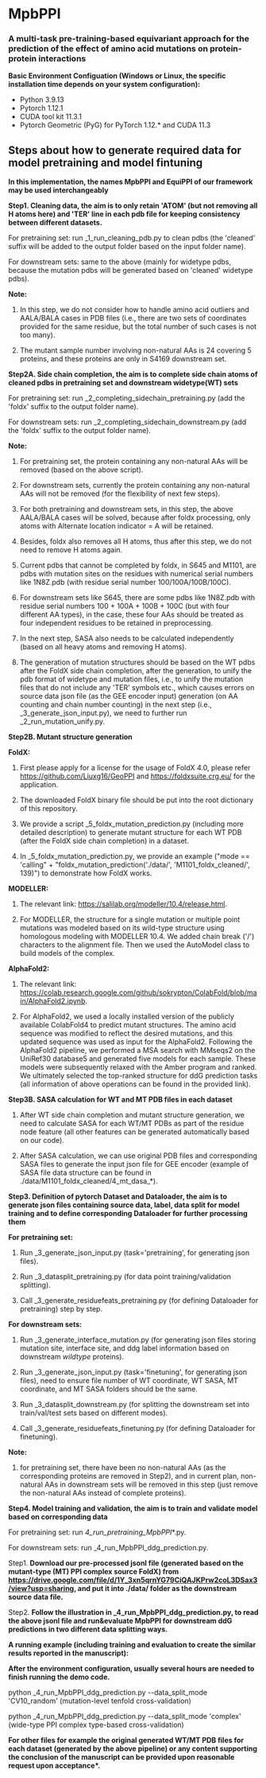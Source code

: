 # MpbPPI
### A multi-task pre-training-based equivariant approach for the prediction of the effect of amino acid mutations on protein-protein interactions

__Basic Environment Configuation (Windows or Linux, the specific installation time depends on your system configuration):__
* Python 3.9.13
* Pytorch 1.12.1
* CUDA tool kit 11.3.1
* Pytorch Geometric (PyG) for PyTorch 1.12.* and CUDA 11.3

## Steps about how to generate required data for model pretraining and model fintuning ##

__In this implementation, the names MpbPPI and EquiPPI of our framework may be used interchangeably__

__Step1. Cleaning data, the aim is to only retain 'ATOM' (but not removing all H atoms here) and 'TER' line in each pdb file for keeping consistency between different datasets.__

For pretraining set: run _1_run_cleaning_pdb.py to clean pdbs (the 'cleaned' suffix will be added to the output folder based on the input folder name).

For downstream sets: same to the above (mainly for widetype pdbs, because the mutation pdbs will be generated based on 'cleaned' widetype pdbs).

__Note:__

1. In this step, we do not consider how to handle amino acid outliers and AALA/BALA cases in PDB files (i.e., there are two sets of coordinates provided for the same residue, but the total number of such cases is not too many).

2. The mutant sample number involving non-natural AAs is 24 covering 5 proteins, and these proteins are only in S4169 downstream set.

__Step2A. Side chain completion, the aim is to complete side chain atoms of cleaned pdbs in pretraining set and downstream widetype(WT) sets__

For pretraining set: run _2_completing_sidechain_pretraining.py (add the 'foldx' suffix to the output folder name).

For downstream sets: run _2_completing_sidechain_downstream.py (add the 'foldx' suffix to the output folder name).

__Note:__

1. For pretraining set, the protein containing any non-natural AAs will be removed (based on the above script).

2. For downstream sets, currently the protein containing any non-natural AAs will not be removed (for the flexibility of next few steps).

3. For both pretraining and downstream sets, in this step, the above AALA/BALA cases will be solved, because after foldx processing, only atoms with Alternate location indicator = A will be retained.

4. Besides, foldx also removes all H atoms, thus after this step, we do not need to remove H atoms again.

5. Current pdbs that cannot be completed by foldx, in S645 and M1101, are pdbs with mutation sites on the residues with numerical serial numbers like 1N8Z.pdb (with residue serial number 100/100A/100B/100C).

6. For downstream sets like S645, there are some pdbs like 1N8Z.pdb with residue serial numbers 100 + 100A + 100B + 100C (but with four different AA types), in the case, these four AAs should be treated as four independent residues to be retained in preprocessing.

7. In the next step, SASA also needs to be calculated independently (based on all heavy atoms and removing H atoms).

8. The generation of mutation structures should be based on the WT pdbs after the FoldX side chain completion, after the generation, to unify the pdb format of widetype and mutation files, i.e., to unify the mutation files that do not include any 'TER' symbols etc., which causes errors on source data json file (as the GEE encoder input) generation (on AA counting and chain number counting) in the next step (i.e., _3_generate_json_input.py), we need to further run _2_run_mutation_unify.py.

__Step2B. Mutant structure generation__

__FoldX:__

1. First please apply for a license for the usage of FoldX 4.0, please refer https://github.com/Liuxg16/GeoPPI and https://foldxsuite.crg.eu/ for the application.

2. The downloaded FoldX binary file should be put into the root dictionary of this repository.

3. We provide a script _5_foldx_mutation_prediction.py (including more detailed description) to generate mutant structure for each WT PDB (after the FoldX side chain completion) in a dataset.

4. In _5_foldx_mutation_prediction.py, we provide an example ("mode == 'calling" + "foldx_mutation_prediction('./data/', 'M1101_foldx_cleaned/', 139)") to demonstrate how FoldX works.

__MODELLER:__

1. The relevant link: https://salilab.org/modeller/10.4/release.html.

2. For MODELLER, the structure for a single mutation or multiple point mutations was modeled based on its wild-type structure using homologous modeling with MODELLER 10.4. We added chain break ('/') characters to the alignment file. Then we used the AutoModel class to build models of the complex.

__AlphaFold2:__

1. The relevant link: https://colab.research.google.com/github/sokrypton/ColabFold/blob/main/AlphaFold2.ipynb.

2. For AlphaFold2, we used a locally installed version of the publicly available ColabFold4 to predict mutant structures. The amino acid sequence was modified to reflect the desired mutations, and this updated sequence was used as input for the AlphaFold2. Following the AlphaFold2 pipeline, we performed a MSA search with MMseqs2 on the UniRef30 database5 and generated five models for each sample. These models were subsequently relaxed with the Amber program and ranked. We ultimately selected the top-ranked structure for ddG prediction tasks (all information of above operations can be found in the provided link).

__Step3B. SASA calculation for WT and MT PDB files in each dataset__

1. After WT side chain completion and mutant structure generation, we need to calculate SASA for each WT/MT PDBs as part of the residue node feature (all other features can be generated automatically based on our code).

2. After SASA calculation, we can use original PDB files and corresponding SASA files to generate the input json file for GEE encoder (example of SASA file data structure can be found in ./data/M1101_foldx_cleaned/4_mt_dasa_*).

__Step3. Definition of pytorch Dataset and Dataloader, the aim is to generate json files containing source data, label, data split for model training and to define corresponding Dataloader for further processing them__

__For pretraining set:__

1. Run _3_generate_json_input.py (task='pretraining', for generating json files).

2. Run _3_datasplit_pretraining.py (for data point training/validation splitting).

3. Call _3_generate_residuefeats_pretraining.py (for defining Dataloader for pretraining) step by step.

__For downstream sets:__

1. Run _3_generate_interface_mutation.py (for generating json files storing mutation site, interface site, and ddg label information based on downstream *wildtype* proteins).

2. Run _3_generate_json_input.py (task='finetuning', for generating json files), need to ensure file number of WT coordinate, WT SASA, MT coordinate, and MT SASA folders should be the same.

3. Run _3_datasplit_downstream.py (for splitting the downstream set into train/val/test sets based on different modes).

4. Call _3_generate_residuefeats_finetuning.py (for defining Dataloader for finetuning).

__Note:__

1. for pretraining set, there have been no non-natural AAs (as the corresponding proteins are removed in Step2), and in current plan, non-natural AAs in downstream sets will be removed in this step (just remove the non-natural AAs instead of complete proteins).

__Step4. Model training and validation, the aim is to train and validate model based on corresponding data__

For pretraining set: run _4_run_pretraining_MpbPPI_*.py.

For downstream sets: run _4_run_MpbPPI_ddg_prediction.py.

Step1. __Download our pre-processed jsonl file (generated based on the mutant-type (MT) PPI complex source FoldX) from https://drive.google.com/file/d/1Y_3xn5qrnYG79CiQAJKPrw2coL3DSax3/view?usp=sharing, and put it into ./data/ folder as the downstream source data file.__

Step2. __Follow the illustration in \_4_run_MpbPPI_ddg_prediction.py, to read the above jsonl file and run&evaluate MpbPPI for downstream ddG predictions in two different data splitting ways.__

__A running example (including training and evaluation to create the similar results reported in the manuscript):__

__After the environment configuration, usually several hours are needed to finish running the demo code.__

python \_4_run_MpbPPI_ddg_prediction.py --data_split_mode 'CV10_random' (mutation-level tenfold cross-validation)

python \_4_run_MpbPPI_ddg_prediction.py --data_split_mode 'complex' (wide-type PPI complex type-based cross-validation)

__For other files for example the original generated WT/MT PDB files for each dataset (generated by the above pipeline) or any content supporting the conclusion of the manuscript can be provided upon reasonable request upon acceptance*.__











